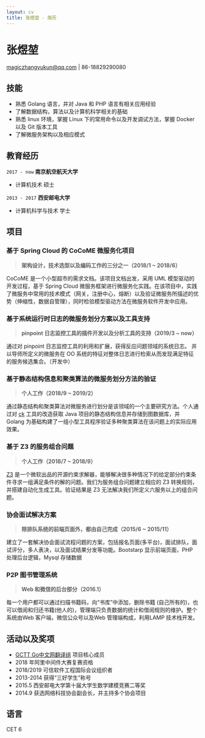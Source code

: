```yaml
---
layout: cv
title: 张煜堃 - 简历
---
```

# 张煜堃

<div id="webaddress">
<a href="magiczhangyukun@qq.com">magiczhangyukun@qq.com</a>
| 86-18829290080
</div>


## 技能

- 熟悉 Golang 语言，并对 Java 和 PHP 语言有相关应用经验
- 了解数据结构，算法以及计算机科学相关的基础
- 熟悉 linux 环境，掌握 Linux 下的常用命令以及开发调试方法，掌握 Docker 以及 Git 版本工具
- 了解微服务架构以及相应模式 

## 教育经历
`2017 - now`
__南京航空航天大学__

- 计算机技术 硕士

`2013 - 2017`
__西安邮电大学__

- 计算机科学与技术 学士

## 项目

### 基于 Spring Cloud 的 CoCoME 微服务化项目  

> **架构设计，技术选型以及编码工作的三分之一（2018/1 ~ 2018/6）**

CoCoME 是一个小型超市的需求文档。该项目文档出发，采用 UML 模型驱动的开发过程，基于 Spring Cloud 微服务框架进行微服务化实践。在该项目中，实践了微服务中常用的技术模式（网关，注册中心，熔断）以及验证微服务所描述的优势（伸缩性，数据自管理），同时检验模型驱动方法在微服务软件开发中应用。

### 基于系统运行时日志的微服务划分方案以及工具支持 

> **pinpoint 日志监控工具的插件开发以及分析工具的支持（2019/3 ~ now）** 

通过对 pinpoint 日志监控工具的利用和扩展，获得反应问题领域的系统日志。 并以导师所定义的微服务在 OO 系统的特征对整体日志进行检索从而发现满足特征的服务候选集合。（开发中）

### 基于静态结构信息和聚类算法的微服务划分方法的验证  

> **个人工作（2018/9 ~ 2019/2）**

通过静态结构和聚类算法对微服务进行划分是该领域的一个主要研究方法。个人通过对 [ck](https://github.com/mauricioaniche/ck) 工具的改造获取 Java 项目的静态结构信息并存储到图数据库，并 Golang 为基础构建了一组小型工具程序验证多种聚类算法在该问题上的实际应用效果。


### 基于 Z3 的服务组合问题 

> **个人工作（2018/7 ~ 2018/9）**

[Z3](https://github.com/Z3Prover/z3) 是一个微软出品的开源约束求解器，能够解决很多种情况下的给定部分约束条件寻求一组满足条件的解的问题。我们为服务组合问题建立相应的 Z3 转换规则，并搭建自动化生成工具。验证结果是 Z3 无法解决我们所定义六服务以上的组合问题。

### 协会面试解决方案 

> **除排队系统的前端页面外，都由自己完成（2015/6 ~ 2015/11）**

建立了一套解决协会面试流程问题的方案，包括报名页面(多平台)，面试排队，面试评分，多人表决，以及面试结果分发等功能。Bootstarp 显示前端页面，PHP 处理后台逻辑，Mysql 存储数据

### P2P 图书管理系统

> **Web 和微信的后台部分（2016.1）**

每一个用户都可以通过扫描书籍码，向“书库”中添加，删除书籍 (自己所有的)，也可以借阅和归还书籍(他人的)，管理端只负责数据的统计和借阅规则的维护。整个系统由Web 客户端，微信公众号以及Web 管理端构成，利用LAMP 技术栈开发。


## 活动以及奖项
* [GCTT Go中文网翻译组](https://github.com/studygolang/GCTT) 项目核心成员
* 2018 年阿里中间件大赛复赛资格 
* 2018/2019 可信软件工程国际会议组织者 
* 2013-2014 获得“三好学生”称号
* 2015.5 西安邮电大学第十届大学生数学建模竞赛二等奖
* 2014.9 获选网络科技协会副会长，并主持多个协会项目




## 语言
CET 6 

<!-- ### Footer

更新时间: 8 月 2019 -->
